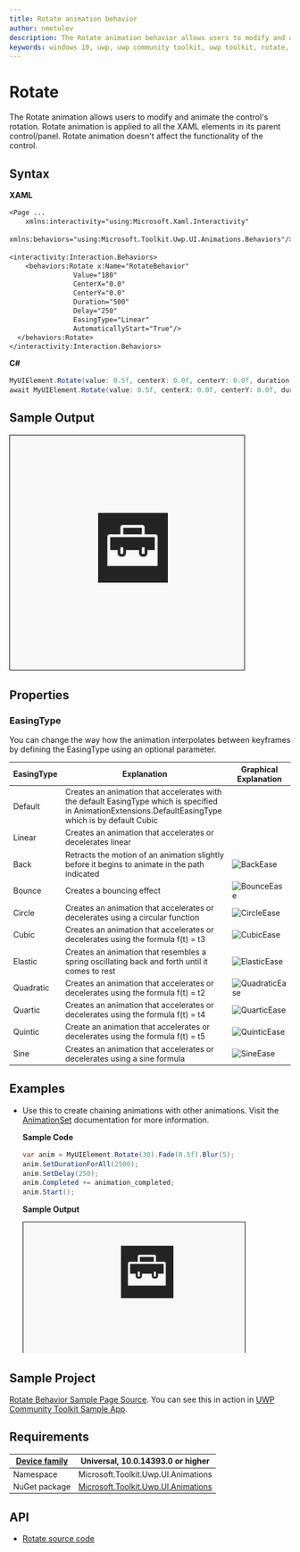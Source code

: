 ```yaml
---
title: Rotate animation behavior
author: nmetulev
description: The Rotate animation behavior allows users to modify and animate the control's rotation. 
keywords: windows 10, uwp, uwp community toolkit, uwp toolkit, rotate, rotate animation
---
```


# Rotate

The Rotate animation allows users to modify and animate the control's rotation. Rotate animation is applied to all the XAML elements in its parent control/panel. Rotate animation doesn't affect the functionality of the control.

## Syntax

**XAML**

```xaml
<Page ...
    xmlns:interactivity="using:Microsoft.Xaml.Interactivity"  
    xmlns:behaviors="using:Microsoft.Toolkit.Uwp.UI.Animations.Behaviors"/>

<interactivity:Interaction.Behaviors>
    <behaviors:Rotate x:Name="RotateBehavior" 
				Value="180"
				CenterX="0.0" 
				CenterY="0.0" 
				Duration="500" 
				Delay="250" 
                EasingType="Linear"
				AutomaticallyStart="True"/>
  </behaviors:Rotate>
</interactivity:Interaction.Behaviors>
```

**C#**

```csharp
MyUIElement.Rotate(value: 0.5f, centerX: 0.0f, centerY: 0.0f, duration: 2500, delay: 250, easingType: EasingType.Default).Start();
await MyUIElement.Rotate(value: 0.5f, centerX: 0.0f, centerY: 0.0f, duration: 2500, delay: 250, easingType: EasingType.Default).StartAsync();  //Rotate animation can be awaited
```

## Sample Output

![Rotate Behavior animation](../resources/images/Animations/Rotate/Sample-Output.gif)

## Properties

### EasingType

You can change the way how the animation interpolates between keyframes by defining the EasingType using an optional parameter.

| EasingType | Explanation                                                                                                | Graphical Explanation                      |
| ---------- | ---------------------------------------------------------------------------------------------------------- | ------------------------------------------ |
| Default    | Creates an animation that accelerates with the default EasingType which is specified in AnimationExtensions.DefaultEasingType which is by default Cubic |                                                                                                                           |
| Linear     | Creates an animation that accelerates or decelerates linear                                                                                             |                                                                                                                           |
| Back       | Retracts the motion of an animation slightly before it begins to animate in the path indicated                                                          | ![BackEase](https://docs.microsoft.com/en-us/dotnet/framework/wpf/graphics-multimedia/media/backease-graph.png)           |
| Bounce     | Creates a bouncing effect                                                                                                                               | ![BounceEase](https://docs.microsoft.com/en-us/dotnet/framework/wpf/graphics-multimedia/media/bounceease-graph.png)       |
| Circle     | Creates an animation that accelerates or decelerates using a circular function                                                                          | ![CircleEase](https://docs.microsoft.com/en-us/dotnet/framework/wpf/graphics-multimedia/media/circleease-graph.png)       |
| Cubic      | Creates an animation that accelerates or decelerates using the formula f(t) = t3                                                                        | ![CubicEase](https://docs.microsoft.com/en-us/dotnet/framework/wpf/graphics-multimedia/media/cubicease-graph.png)         |
| Elastic    | Creates an animation that resembles a spring oscillating back and forth until it comes to rest                                                          | ![ElasticEase](https://docs.microsoft.com/en-us/dotnet/framework/wpf/graphics-multimedia/media/elasticease-graph.png)     |
| Quadratic  | Creates an animation that accelerates or decelerates using the formula f(t) = t2                                                                        | ![QuadraticEase](https://docs.microsoft.com/en-us/dotnet/framework/wpf/graphics-multimedia/media/quadraticease-graph.png) |
| Quartic    | Creates an animation that accelerates or decelerates using the formula f(t) = t4                                                                        | ![QuarticEase](https://docs.microsoft.com/en-us/dotnet/framework/wpf/graphics-multimedia/media/quarticease-graph.png)     |
| Quintic    | Create an animation that accelerates or decelerates using the formula f(t) = t5                                                                         | ![QuinticEase](https://docs.microsoft.com/en-us/dotnet/framework/wpf/graphics-multimedia/media/quinticease-graph.png)     |
| Sine       | Creates an animation that accelerates or decelerates using a sine formula                                                                               | ![SineEase](https://docs.microsoft.com/en-us/dotnet/framework/wpf/graphics-multimedia/media/sineease-graph.png)           |

## Examples

- Use this to create chaining animations with other animations. Visit the [AnimationSet](\AnimationSet.md) documentation for more information.

    **Sample Code**

    ```csharp
    var anim = MyUIElement.Rotate(30).Fade(0.5f).Blur(5);
    anim.SetDurationForAll(2500);
    anim.SetDelay(250);
    anim.Completed += animation_completed;
    anim.Start();
    ```

    **Sample Output**

    ![Use Case 1 Output](../resources/images/Animations/Chaining-Animations-Blur-Fade-Rotate.gif)

## Sample Project

[Rotate Behavior Sample Page Source](https://github.com/Microsoft/UWPCommunityToolkit/tree/master/Microsoft.Toolkit.Uwp.SampleApp/SamplePages/Rotate). You can see this in action in [UWP Community Toolkit Sample App](https://www.microsoft.com/store/apps/9NBLGGH4TLCQ).

## Requirements

| [Device family](http://go.microsoft.com/fwlink/p/?LinkID=526370) | Universal, 10.0.14393.0 or higher   |
| ---------------------------------------------------------------- | ----------------------------------- |
| Namespace                                                        | Microsoft.Toolkit.Uwp.UI.Animations |
| NuGet package | [Microsoft.Toolkit.Uwp.UI.Animations](https://www.nuget.org/packages/Microsoft.Toolkit.Uwp.UI.Animations/) |

## API

* [Rotate source code](https://github.com/Microsoft/UWPCommunityToolkit/blob/master/Microsoft.Toolkit.Uwp.UI.Animations/Behaviors/Rotate.cs)
